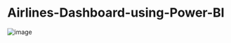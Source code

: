 # Airlines-Dashboard-using-Power-BI

![image](https://github.com/user-attachments/assets/4c95654b-b2a3-4fc8-b6b2-1b5dbc1deb57)
